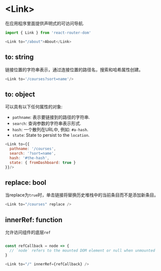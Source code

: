 # &lt;Link>

在应用程序里面提供声明式的可访问导航.

```js
import { Link } from 'react-router-dom'

<Link to="/about">About</Link>
```

## to: string

链接位置的字符串表示，通过连接位置的路径名，搜索和哈希属性创建。

```js
<Link to='/courses?sort=name'/>
```

## to: object

可以具有以下任何属性的对象:
  * `pathname`: 表示要链接到的路径的字符串.
  * `search`: 查询参数的字符串表示形式.
  * `hash`: 一个散列在URL中, 例如:  `#a-hash`.
  * `state`: State to persist to the `location`.

```js
<Link to={{
  pathname: '/courses',
  search: '?sort=name',
  hash: '#the-hash',
  state: { fromDashboard: true }
}}/>
```

## replace: bool

当replace为`true`时，单击链接将替换历史堆栈中的当前条目而不是添加新条目。

```js
<Link to="/courses" replace />
```

## innerRef: function

允许访问组件的底层`ref`

```js

const refCallback = node => {
  // `node` refers to the mounted DOM element or null when unmounted
}

<Link to="/" innerRef={refCallback} />
```
